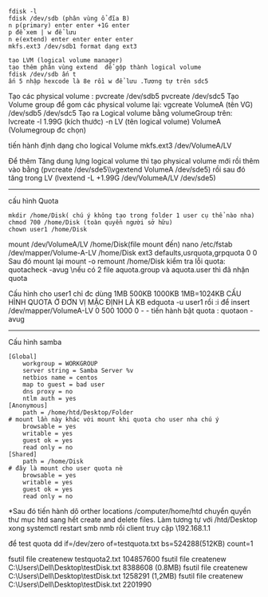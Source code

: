 ```
fdisk -l
fdisk /dev/sdb (phân vùng ổ đĩa B)
n p(primary) enter enter +1G enter
p để xem | w để lưu
n e(extend) enter enter enter enter
mkfs.ext3 /dev/sdb1 format dạng ext3
```
```
tạo LVM (logical volume manager)
tạo thêm phân vùng extend  để gộp thành logical volume
fdisk /dev/sdb ấn t
ấn 5 nhập hexcode là 8e rồi w để lưu .Tương tự trên sdc5
```

Tạo các physical volume : pvcreate /dev/sdb5
			  pvcreate /dev/sdc5
Tạo Volume group để gom các physical volume lại: 
vgcreate VolumeA (tên VG) /dev/sdb5 /dev/sdc5
Tạo ra Logical volume bằng volumeGroup trên:
lvcreate -l 1.99G (kích thước) -n LV (tên logical volume) VolumeA (Volumegroup đc chọn)

tiến hành định dạng cho logical Volume
mkfs.ext3 /dev/VolumeA/LV

Để thêm Tăng dung lựng logical volume thì tạo physical volume mới rồi thêm vào bằng (pvcreate /dev/sde5\\\vgextend VolumeA /dev/sde5)
rồi sau đó tăng trong LV (lvextend -L +1.99G /dev/VolumeA/LV /dev/sde5)

-------------------------------------------------------------
cấu hình Quota
```
mkdir /home/Disk( chú ý không tạo trong folder 1 user cụ thể nào nha)
chmod 700 /home/Disk (toàn quyền người sở hữu)
chown user1 /home/Disk
```

mount /dev/VolumeA/LV /home/Disk(file mount đến)
nano /etc/fstab
/dev/mapper/Volume-A-LV	/home/Disk		ext3	defaults,usrquota,grpquota	0 0
Sau đó mount lại
mount -o remount /home/Disk
kiểm tra lỗi quota: quotacheck -avug \\nếu có 2 file aquota.group và aquota.user thì đã nhận quota

Cấu hình cho user1 chỉ đc dùng 1MB
500KB 1000KB
1MB=1024KB
CẤU HÌNH QUOTA Ở ĐƠN VỊ MẶC ĐỊNH LÀ KB
edquota -u user1 rồi :i để insert /dev/mapper/VolumeA-LV 0 500 1000 0 - -
tiến hành bật quota : quotaon -avug

----------------------------------------------------------
Cấu hình samba
```
[Global]
	workgroup = WORKGROUP
	server string = Samba Server %v
	netbios name = centos
	map to guest = bad user
	dns proxy = no
	ntlm auth = yes 
[Anonymous]
	path = /home/htd/Desktop/Folder
# mount lần này khác với mount khi quota cho user nha chú ý
	browsable = yes
	writable = yes
	guest ok = yes
	read only = no
[Shared] 
	path = /home/Disk
# đây là mount cho user quota nè
	browsable = yes 
	writable = yes 
	guest ok = yes 
	read only = no 
```

*Sau đó tiến hành dô orther locations /computer/home/htd chuyển quyền thư mục htd sang hết create and delete files. Làm tương tự với /htd/Desktop
 xong systemctl restart smb nmb
rồi client truy cập \\192.168.1.1


để test quota 
dd if=/dev/zero of=testquota.txt bs=524288(512KB) count=1

fsutil file createnew testquota2.txt 104857600
fsutil file createnew C:\Users\Dell\Desktop\testDisk.txt 8388608 
(0.8MB)
fsutil file createnew C:\Users\Dell\Desktop\testDisk.txt 1258291
 (1,2MB)
fsutil file createnew C:\Users\Dell\Desktop\testDisk.txt 2201990


